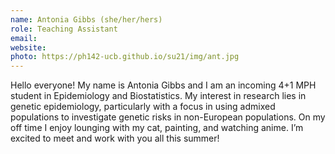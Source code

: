 ```yaml
---
name: Antonia Gibbs (she/her/hers)
role: Teaching Assistant
email: 
website: 
photo: https://ph142-ucb.github.io/su21/img/ant.jpg
---
```


Hello everyone! My name is Antonia Gibbs and I am an incoming 4+1 MPH student in Epidemiology and Biostatistics. My interest in research lies in genetic epidemiology, particularly with a focus in using admixed populations to investigate genetic risks in non-European populations. On my off time I enjoy lounging with my cat, painting, and watching anime. I’m excited to meet and work with you all this summer!